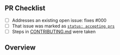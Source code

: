 <!-- 👋 Hi, thanks for sending a PR to node-microservice! 💖.
Please fill out all fields below and make sure each item is true and [x] checked.
Otherwise we may not be able to review your PR. -->

## PR Checklist

- [ ] Addresses an existing open issue: fixes #000
- [ ] That issue was marked as [`status: accepting prs`](https://github.com/wolfjod/node-microservice/issues?q=is%3Aopen+is%3Aissue+label%3A%22status%3A+accepting+prs%22)
- [ ] Steps in [CONTRIBUTING.md](https://github.com/wolfjod/node-microservice/blob/main/.github/CONTRIBUTING.md) were taken

## Overview

<!-- Description of what is changed and how the code change does that. -->
